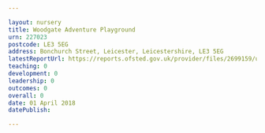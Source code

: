 ```yaml
---

layout: nursery
title: Woodgate Adventure Playground
urn: 227023
postcode: LE3 5EG
address: Bonchurch Street, Leicester, Leicestershire, LE3 5EG
latestReportUrl: https://reports.ofsted.gov.uk/provider/files/2699159/urn/227023.pdf
teaching: 0
development: 0
leadership: 0
outcomes: 0
overall: 0
date: 01 April 2018 
datePublish: 

---
```

